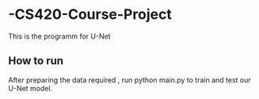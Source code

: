 # -CS420-Course-Project
This is the programm for U-Net

## How to run
After preparing the data required , run python main.py to train and test our U-Net model.
